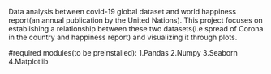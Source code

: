 Data analysis between covid-19 global dataset and world happiness report(an annual publication by the United Nations).
This project focuses on establishing a relationship between these two datasets(i.e spread of Corona in the country and happiness report) and visualizing it through plots.

#required modules(to be preinstalled):
1.Pandas
2.Numpy
3.Seaborn
4.Matplotlib

